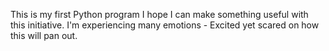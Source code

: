 This is my first Python program
I hope I can make something useful with this initiative.
I'm experiencing many emotions - Excited yet scared on how this will pan out. 
